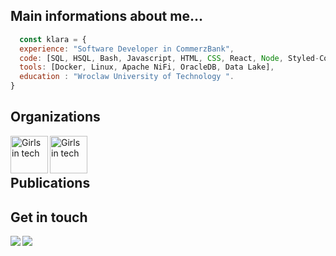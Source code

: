 <h2>Main informations about me... </h2>


```javascript
  const klara = {
  experience: "Software Developer in CommerzBank",
  code: [SQL, HSQL, Bash, Javascript, HTML, CSS, React, Node, Styled-Components],
  tools: [Docker, Linux, Apache NiFi, OracleDB, Data Lake],
  education : "Wroclaw University of Technology ".
}
```
<div>
<div>
  <h2>Organizations</h2>
  <img align="left" alt="Girls in tech" width="60px" height="60px" src="https://user-images.githubusercontent.com/59035908/89677651-1f781180-d8ee-11ea-8bb0-e7c20ac26311.jpg" />
  <img align="left" alt="Girls in tech" width="60px" height="60px" src="https://user-images.githubusercontent.com/59035908/89680211-d080ab00-d8f2-11ea-9cda-172966b938a9.png" />
  </div>  
 <br/>
 <br/>
  <h2 >Publications</h2>

  </div>  

<h2>Get in touch </h2>
<a href="mailto:klaragajaszek21@wp.pl?subject=[GitHub]%20🚀"><img align="left" src="https://img.shields.io/badge/e‑mail-D14836.svg?style=for-the-badge&logo=GMail&logoColor=white"/></a>
<a href="https://www.linkedin.com/in/klara-gajaszek-7aa043189/"><img align="left" src="https://img.shields.io/badge/linkedin-0077B5.svg?style=for-the-badge&logo=linkedin&logoColor=white"/></a>
    </div>
</div>






